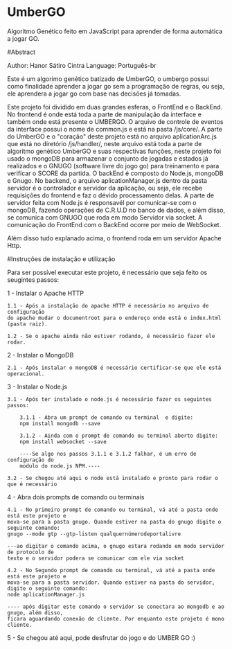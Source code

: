 # UmberGO
Algoritmo Genético feito em JavaScript para aprender de forma automática a jogar GO.

#Abstract

Author: Hanor Sátiro Cintra
Language: Português-br

Este é um algorimo genético batizado de UmberGO, o umbergo possui como finalidade aprender a jogar go sem a programação de regras, ou seja, ele aprendera a jogar go com base nas decisões já tomadas.

Este projeto foi dividido em duas grandes esferas, o FrontEnd e o BackEnd. No frontend é onde está toda a parte de manipulação da interface e também onde está presente o UMBERGO. O arquivo de controle de eventos da interface possui o nome de common.js e está na pasta /js/core/. A parte do UmberGO e o "coração" deste projeto está no arquivo aplicationArc.js que está no diretório /js/handler/, neste arquivo está toda a parte de algoritmo genético UmberGO e suas respectivas funções, neste projeto foi usado o mongoDB para armazenar o conjunto de jogadas e estados já realizados e o GNUGO (software livre do jogo go) para treinamento e para verificar o SCORE da partida. O backEnd é composto do Node.js, mongoDB e Gnugo. No backend, o arquivo aplicationManager.js dentro da pasta servidor é o controlador e servidor da aplicação, ou seja, ele recebe requisições do frontend e faz o dévido processamento delas. A parte de servidor feita com Node.js é responsavél por comunicar-se com o  mongoDB, fazendo operações de C.R.U.D no banco de dados, e além disso, se comunica com GNUGO que roda em modo Servidor via socket. A comunicação do FrontEnd com o BackEnd ocorre por meio de WebSocket.

Além disso tudo explanado acima, o frontend roda em um servidor Apache Http.

#Instruções de instalação e utilização

Para ser possível executar este projeto, é necessário que seja feito os seugintes passos:


1 - Instalar o Apache HTTP

	1.1 - Após a instalação do apache HTTP é necessário no arquivo de configuração 
	do apache mudar o documentroot para o endereço onde está o index.html (pasta raiz).

	1.2 - Se o apache ainda não estiver rodando, é necessário fazer ele rodar.

2 - Instalar o MongoDB

	2.1 - Após instalar o mongoDB é necessário certificar-se que ele está operacional.

3 - Instalar o Node.js

	3.1 - Após ter instalado o node.js é necessário fazer os seguintes passos:

		3.1.1 - Abra um prompt de comando ou terminal  e digite: 
		npm install mongodb --save

		3.1.2 - Ainda com o prompt de comando ou terminal aberto digite: 
		npm install websocket --save

		----Se algo nos passos 3.1.1 e 3.1.2 falhar, é um erro de configuração do 
		modulo do node.js NPM.----

	3.2 - Se chegou até aqui o node está instalado e pronto para rodar o que é necessário

4 - Abra dois prompts de comando ou terminais

	4.1 - No primeiro prompt de comando ou terminal, vá até a pasta onde está este projeto e 
	mova-se para a pasta gnugo. Quando estiver na pasta do gnugo digite o seguinte comando: 
	gnugo --mode gtp --gtp-listen qualquernúmerodeportalivre

	---ao digitar o comando acima, o gnugo estara rodando em modo servidor de protocolo de 
	texto e o servidor podera se comunicar com ele via socket

	4.2 - No Segundo prompt de comando ou terminal, vá até a pasta onde está este projeto e 
	mova-se para a pasta servidor. Quando estiver na pasta do servidor, digite o seguinte comando:
	node aplicationManager.js

	---- após digitar este comando o servidor se conectara ao mongodb e ao gnugo, além disso, 
	ficara aguardando conexão de cliente. Por enquanto este projeto é mono cliente.

5 - Se chegou até aqui, pode desfrutar do jogo e do UMBER GO :)







